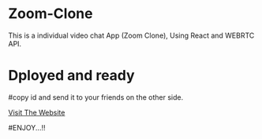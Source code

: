 # Zoom-Clone
This is a individual video chat App (Zoom Clone), Using React and WEBRTC API.

# Dployed and ready 
#copy id and send it to your friends on the other side.

[Visit The Website](zoom-clone-umer.netlify.app/)

#ENJOY...!!


